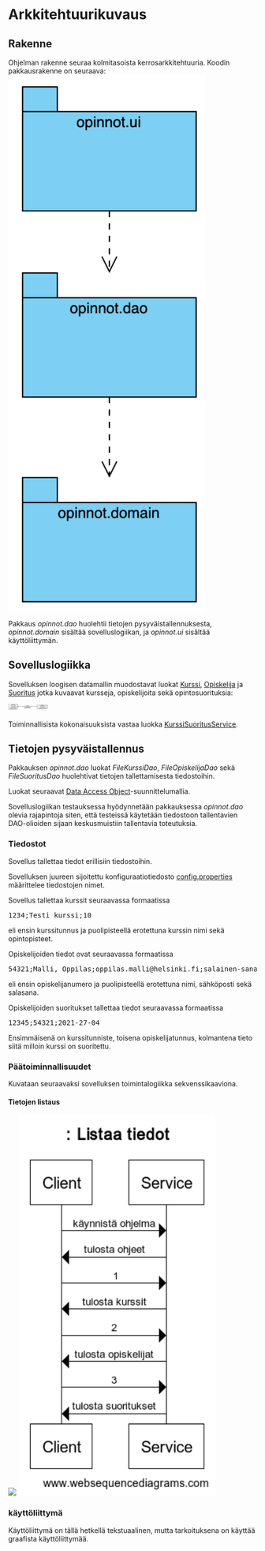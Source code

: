 # Arkkitehtuurikuvaus

## Rakenne

Ohjelman rakenne seuraa kolmitasoista kerrosarkkitehtuuria.
Koodin pakkausrakenne on seuraava:
<img src="https://raw.githubusercontent.com/Jasminmo/ot-harjoitustyo/master/dokumentaatio/kuvat/pakkaus.png" width="400">


Pakkaus _opinnot.dao_ huolehtii tietojen pysyväistallennuksesta,
_opinnot.domain_ sisältää sovelluslogiikan, ja
_opinnot.ui_ sisältää käyttöliittymän.


## Sovelluslogiikka

Sovelluksen loogisen datamallin muodostavat luokat [Kurssi](https://github.com/Jasminmo/ot-harjoitustyo/blob/master/Opinnot/src/main/java/org/otharjoitus/opinnot/domain/Kurssi.java),
[Opiskelija](https://github.com/Jasminmo/ot-harjoitustyo/blob/master/Opinnot/src/main/java/org/otharjoitus/opinnot/domain/Opiskelija.java) ja
[Suoritus](https://github.com/Jasminmo/ot-harjoitustyo/blob/master/Opinnot/src/main/java/org/otharjoitus/opinnot/domain/Suoritus.java) jotka kuvaavat kursseja, opiskelijoita sekä opintosuorituksia:

<img src="https://raw.githubusercontent.com/Jasminmo/ot-harjoitustyo/master/dokumentaatio/kuvat/luokkakaavio.png" width="80">

Toiminnallisista kokonaisuuksista vastaa luokka [KurssiSuoritusService](https://github.com/Jasminmo/ot-harjoitustyo/Opinnot/blob/master/src/main/java/org/otharjoitus/domain/KurssiSuoritusService.java).

## Tietojen pysyväistallennus

Pakkauksen _opinnot.dao_ luokat _FileKurssiDao_, _FileOpiskelijaDao_ sekä _FileSuoritusDao_ huolehtivat tietojen tallettamisesta tiedostoihin.

Luokat seuraavat [Data Access Object](https://en.wikipedia.org/wiki/Data_access_object)-suunnittelumallia.

Sovelluslogiikan testauksessa hyödynnetään pakkauksessa _opinnot.dao_ olevia rajapintoja siten,
että testeissä käytetään tiedostoon tallentavien
DAO-olioiden sijaan keskusmuistiin tallentavia toteutuksia.

### Tiedostot

Sovellus tallettaa tiedot erillisiin tiedostoihin.

Sovelluksen juureen sijoitettu konfiguraatiotiedosto [config.properties](https://github.com/Jasminmo/ot-harjoitustyo/blob/master/config.properties) määrittelee tiedostojen nimet.

Sovellus tallettaa kurssit seuraavassa formaatissa
<pre>
1234;Testi kurssi;10
</pre>
eli ensin kurssitunnus ja puolipisteellä erotettuna kurssin nimi sekä opintopisteet.

Opiskelijoiden tiedot ovat seuraavassa formaatissa
<pre>
54321;Malli, Oppilas;oppilas.malli@helsinki.fi;salainen-sana
</pre>
eli ensin opiskelijanumero ja puolipisteellä erotettuna nimi, sähköposti sekä salasana.

Opiskelijoiden suoritukset tallettaa tiedot seuraavassa formaatissa
<pre>
12345;54321;2021-27-04
</pre>
Ensimmäisenä on kurssitunniste, toisena opiskelijatunnus, kolmantena tieto siitä milloin kurssi on suoritettu.

### Päätoiminnallisuudet

Kuvataan seuraavaksi sovelluksen toimintalogiikka sekvenssikaaviona.

#### Tietojen listaus

<img src="https://raw.githubusercontent.com/Jasminmo/ot-harjoitustyo/master/dokumentaatio/kuvat/listaa-tiedot.png" width="400">

<img src="https://raw.githubusercontent.com/Jasminmo/ot-harjoitustyo/master/dokumentaatio/kuvat/tulosta-tiedot.png" width="400">

### käyttöliittymä

Käyttöliittymä on tällä hetkellä tekstuaalinen, mutta tarkoituksena on käyttää graafista käyttöliittymää.
